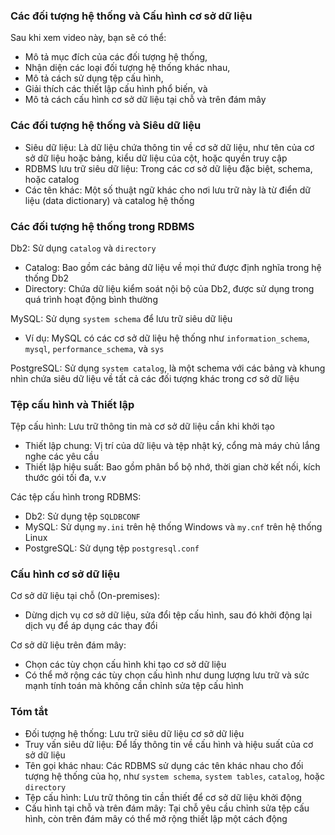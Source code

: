 ### Các đối tượng hệ thống và Cấu hình cơ sở dữ liệu

Sau khi xem video này, bạn sẽ có thể:

- Mô tả mục đích của các đối tượng hệ thống,
- Nhận diện các loại đối tượng hệ thống khác nhau,
- Mô tả cách sử dụng tệp cấu hình,
- Giải thích các thiết lập cấu hình phổ biến, và
- Mô tả cách cấu hình cơ sở dữ liệu tại chỗ và trên đám mây

### Các đối tượng hệ thống và Siêu dữ liệu

- Siêu dữ liệu: Là dữ liệu chứa thông tin về cơ sở dữ liệu, như tên của cơ sở dữ liệu hoặc bảng, kiểu dữ liệu của cột, hoặc quyền truy cập
- RDBMS lưu trữ siêu dữ liệu: Trong các cơ sở dữ liệu đặc biệt, schema, hoặc catalog
- Các tên khác: Một số thuật ngữ khác cho nơi lưu trữ này là từ điển dữ liệu (data dictionary) và catalog hệ thống

### Các đối tượng hệ thống trong RDBMS

Db2: Sử dụng `catalog` và `directory`

- Catalog: Bao gồm các bảng dữ liệu về mọi thứ được định nghĩa trong hệ thống Db2
- Directory: Chứa dữ liệu kiểm soát nội bộ của Db2, được sử dụng trong quá trình hoạt động bình thường

MySQL: Sử dụng `system schema` để lưu trữ siêu dữ liệu

- Ví dụ: MySQL có các cơ sở dữ liệu hệ thống như `information_schema`, `mysql`, `performance_schema`, và `sys`

PostgreSQL: Sử dụng `system catalog`, là một schema với các bảng và khung nhìn chứa siêu dữ liệu về tất cả các đối tượng khác trong cơ sở dữ liệu

### Tệp cấu hình và Thiết lập

Tệp cấu hình: Lưu trữ thông tin mà cơ sở dữ liệu cần khi khởi tạo

- Thiết lập chung: Vị trí của dữ liệu và tệp nhật ký, cổng mà máy chủ lắng nghe các yêu cầu
- Thiết lập hiệu suất: Bao gồm phân bổ bộ nhớ, thời gian chờ kết nối, kích thước gói tối đa, v.v

Các tệp cấu hình trong RDBMS:

- Db2: Sử dụng tệp `SQLDBCONF`
- MySQL: Sử dụng `my.ini` trên hệ thống Windows và `my.cnf` trên hệ thống Linux
- PostgreSQL: Sử dụng tệp `postgresql.conf`

### Cấu hình cơ sở dữ liệu

Cơ sở dữ liệu tại chỗ (On-premises):

- Dừng dịch vụ cơ sở dữ liệu, sửa đổi tệp cấu hình, sau đó khởi động lại dịch vụ để áp dụng các thay đổi

Cơ sở dữ liệu trên đám mây:

- Chọn các tùy chọn cấu hình khi tạo cơ sở dữ liệu
- Có thể mở rộng các tùy chọn cấu hình như dung lượng lưu trữ và sức mạnh tính toán mà không cần chỉnh sửa tệp cấu hình

### Tóm tắt

- Đối tượng hệ thống: Lưu trữ siêu dữ liệu cơ sở dữ liệu
- Truy vấn siêu dữ liệu: Để lấy thông tin về cấu hình và hiệu suất của cơ sở dữ liệu
- Tên gọi khác nhau: Các RDBMS sử dụng các tên khác nhau cho đối tượng hệ thống của họ, như `system schema`, `system tables`, `catalog`, hoặc `directory`
- Tệp cấu hình: Lưu trữ thông tin cần thiết để cơ sở dữ liệu khởi động
- Cấu hình tại chỗ và trên đám mây: Tại chỗ yêu cầu chỉnh sửa tệp cấu hình, còn trên đám mây có thể mở rộng thiết lập một cách động

